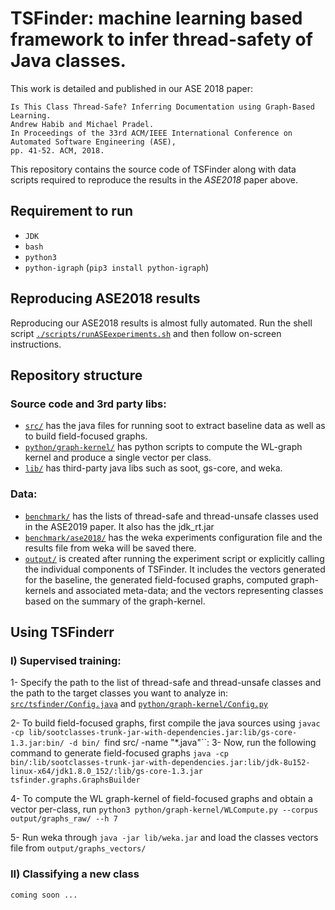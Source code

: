 # TSFinder: machine learning based framework to infer thread-safety of Java classes.

This work is detailed and published in our ASE 2018 paper:

    Is This Class Thread-Safe? Inferring Documentation using Graph-Based Learning.
    Andrew Habib and Michael Pradel.
    In Proceedings of the 33rd ACM/IEEE International Conference on Automated Software Engineering (ASE),
    pp. 41-52. ACM, 2018.
    
This repository contains the source code of TSFinder along with data scripts required to reproduce the results in the *ASE2018* paper above.


## Requirement to run

- `JDK`
- `bash`
- `python3`
- `python-igraph` (`pip3 install python-igraph`)


## Reproducing ASE2018 results

Reproducing our ASE2018 results is almost fully automated. 
Run the shell script [`./scripts/runASEexperiments.sh`](scripts/runASEexperiments.sh) and then follow on-screen instructions.


## Repository structure

### Source code and 3rd party libs:
- [`src/`](src) has the java files for running soot to extract baseline data as well as to build field-focused graphs.
- [`python/graph-kernel/`](python/graph-kernel/) has python scripts to compute the WL-graph kernel and produce a single vector per class.
- [`lib/`](lib) has third-party java libs such as soot, gs-core, and weka.
	
### Data:
- [`benchmark/`](benchmark) has the lists of thread-safe and thread-unsafe classes used in the ASE2019 paper. It also has the jdk_rt.jar
- [`benchmark/ase2018/`](benchmark/ase2018) has the weka experiments configuration file and the results file from weka will be saved there.
- [`output/`](output) is created after running the experiment script or explicitly calling the individual components of TSFinder. It includes the vectors generated for the baseline, the generated field-focused graphs, computed graph-kernels and associated meta-data; and the vectors representing classes based on the summary of the graph-kernel.  

## Using TSFinderr
### I) Supervised training: 
1- Specify the path to the list of thread-safe and thread-unsafe classes and the path to the target classes you want to analyze in:
[`src/tsfinder/Config.java`](src/tsfinder/Config.java) and [`python/graph-kernel/Config.py`](python/graph-kernel/Config.py)

2- To build field-focused graphs, first compile the java sources using `javac -cp lib/sootclasses-trunk-jar-with-dependencies.jar:lib/gs-core-1.3.jar:bin/ -d bin/ `find src/ -name "*.java"``:
3- Now, run the following command to generate field-focused graphs `java -cp bin/:lib/sootclasses-trunk-jar-with-dependencies.jar:lib/jdk-8u152-linux-x64/jdk1.8.0_152/:lib/gs-core-1.3.jar tsfinder.graphs.GraphsBuilder`

4- To compute the WL graph-kernel of field-focused graphs and obtain a vector per-class, run `python3 python/graph-kernel/WLCompute.py --corpus output/graphs_raw/ --h 7` 

5- Run weka through `java -jar lib/weka.jar` and load the classes vectors file from `output/graphs_vectors/`

### II) Classifying a new class
	coming soon ...